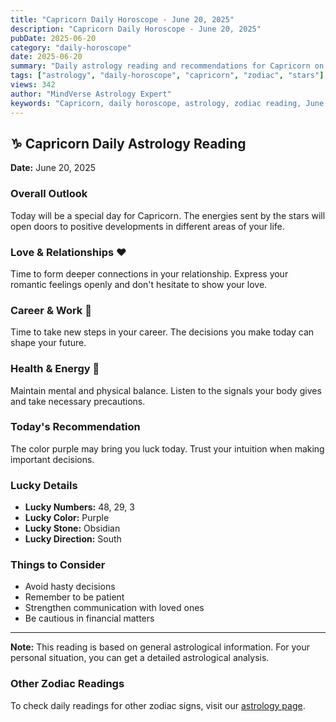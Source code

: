 ```yaml
---
title: "Capricorn Daily Horoscope - June 20, 2025"
description: "Capricorn Daily Horoscope - June 20, 2025"
pubDate: 2025-06-20
category: "daily-horoscope"
date: 2025-06-20
summary: "Daily astrology reading and recommendations for Capricorn on June 20, 2025."
tags: ["astrology", "daily-horoscope", "capricorn", "zodiac", "stars"]
views: 342
author: "MindVerse Astrology Expert"
keywords: "Capricorn, daily horoscope, astrology, zodiac reading, June 20, 2025"
---
```


## ♑ Capricorn Daily Astrology Reading

**Date:** June 20, 2025

### Overall Outlook

Today will be a special day for Capricorn. The energies sent by the stars will open doors to positive developments in different areas of your life.

### Love & Relationships ❤️

Time to form deeper connections in your relationship. Express your romantic feelings openly and don't hesitate to show your love.

### Career & Work 💼

Time to take new steps in your career. The decisions you make today can shape your future.

### Health & Energy 🌟

Maintain mental and physical balance. Listen to the signals your body gives and take necessary precautions.

### Today's Recommendation

The color purple may bring you luck today. Trust your intuition when making important decisions.

### Lucky Details

- **Lucky Numbers:** 48, 29, 3
- **Lucky Color:** Purple
- **Lucky Stone:** Obsidian
- **Lucky Direction:** South

### Things to Consider

- Avoid hasty decisions
- Remember to be patient
- Strengthen communication with loved ones
- Be cautious in financial matters

---

**Note:** This reading is based on general astrological information. For your personal situation, you can get a detailed astrological analysis.

### Other Zodiac Readings

To check daily readings for other zodiac signs, visit our [astrology page](/en/astrology).
